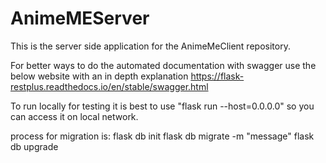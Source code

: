 # AnimeMEServer
This is the server side application for the AnimeMeClient repository.

For better ways to do the automated documentation with swagger use the below website with an in depth
explanation https://flask-restplus.readthedocs.io/en/stable/swagger.html

To run locally for testing it is best to use "flask run --host=0.0.0.0" so 
you can access it on local network.

process for migration is:
flask db init
flask db migrate -m "message"
flask db upgrade